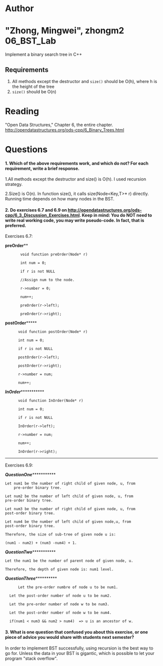 Author
==========
"Zhong, Mingwei", zhongm2
06_BST_Lab
==============

Implement a binary search tree in C++

Requirements
------------

1. All methods except the destructor and `size()` should be O(h), where h is the height of the tree
2. `size()` should be O(n)

Reading
=======
"Open Data Structures," Chapter 6, the entire chapter. http://opendatastructures.org/ods-cpp/6_Binary_Trees.html

Questions
=========

#### 1. Which of the above requirements work, and which do not? For each requirement, write a brief response.

1.All methods except the destructor and size() is O(h). I used recursion 
strategy.

2.Size() is O(n). In function size(), it calls size(Node<Key,T>* r) directly.
Running time depends on how many nodes in the BST.

#### 2. Do exercises 6.7 and 6.9 on http://opendatastructures.org/ods-cpp/6_3_Discussion_Exercises.html. Keep in mind: You do NOT need to write real working code, you may write pseudo-code. In fact, that is preferred.

Exercises 6.7:

************************preOrder**************************

           void function preOrder(Node* r)

           int num = 0;

           if r is not NULL

           //Assign num to the node.

           r->number = 0;

           num++;

           preOrder(r->left);

           preOrder(r->right);

 

************************postOrder*****************************

          void function postOrder(Node* r)

          int num = 0;

          if r is not NULL

          postOrder(r->left);

          postOrder(r->right);

          r->number = num;

          num++;


***********************InOrder**********************************

          void function InOrder(Node* r)

          int num = 0;

          if r is not NULL

          InOrder(r->left);

          r->number = num;

          num++;

          InOrder(r->right);




****************************************************************

Exercises 6.9:


*********************QuestionOne********************************
        
	Let num1 be the number of right child of given node, u, from
        pre-order binary tree.

	Let num2 be the number of left child of given node, u, from
	pre-order binary tree.

	Let num3 be the number of right child of given node, u, from
	post-order binary tree.

	Let num4 be the number of left child of given node,u, from
	post-order binary tree.

	Therefore, the size of sub-tree of given node u is:

	(num1 - num2) + (num3 -num4) + 1.

          

*********************QuestionTwo********************************
        
	Let the num1 be the number of parent node of given node, u.

	Therefore, the depth of given node is: num1 level.
      

*********************QuestionThree*******************************

          Let the pre-order numbre of node u to be num1.

	  Let the post-order number of node u to be num2.
          
	  Let the pre-order number of node w to be num3.

	  Let the post-order number of node w to be num4.

	  if(num1 < num3 && num2 > num4)  => u is an ancestor of w. 
         





#### 3. What is one question that confused you about this exercise, or one piece of advice you would share with students next semester?

In order to implement BST successfully, using recursion is the best way to go 
for. Unless the data in your BST is gigantic, which is possible to let your
program "stack overflow".



